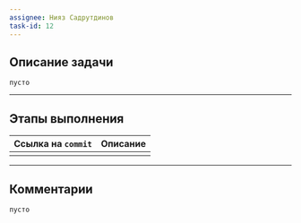```yaml
---
assignee: Нияз Садрутдинов
task-id: 12
---
```

## **Описание задачи**

`пусто`

---
## **Этапы выполнения**

| Ссылка на `commit` | Описание |
| ------------------ | -------- |
|                    |          |

---
## **Комментарии**

`пусто`